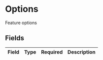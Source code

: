 # Options

Feature options


## Fields

| Field       | Type        | Required    | Description |
| ----------- | ----------- | ----------- | ----------- |